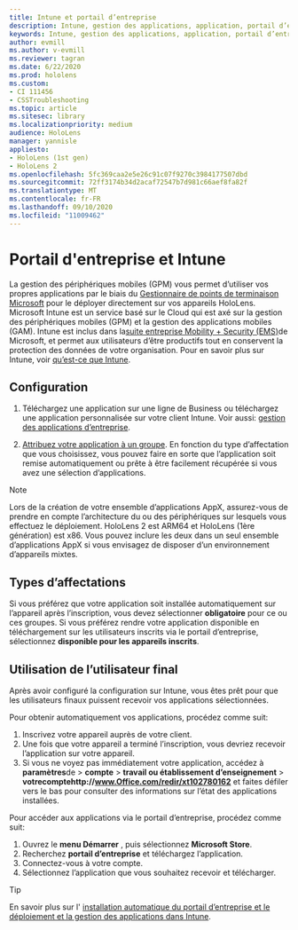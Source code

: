 ```yaml
---
title: Intune et portail d’entreprise
description: Intune, gestion des applications, application, portail d’entreprise, portail
keywords: Intune, gestion des applications, application, portail d’entreprise, portail, hololens
author: evmill
ms.author: v-evmill
ms.reviewer: tagran
ms.date: 6/22/2020
ms.prod: hololens
ms.custom:
- CI 111456
- CSSTroubleshooting
ms.topic: article
ms.sitesec: library
ms.localizationpriority: medium
audience: HoloLens
manager: yannisle
appliesto:
- HoloLens (1st gen)
- HoloLens 2
ms.openlocfilehash: 5fc369caa2e5e26c91c07f9270c3984177507dbd
ms.sourcegitcommit: 72ff3174b34d2acaf72547b7d981c66aef8fa82f
ms.translationtype: MT
ms.contentlocale: fr-FR
ms.lasthandoff: 09/10/2020
ms.locfileid: "11009462"
---
```

# Portail d'entreprise et Intune

La gestion des périphériques mobiles (GPM) vous permet d’utiliser vos propres applications par le biais du [Gestionnaire de points de terminaison Microsoft](https://docs.microsoft.com/intune/windows-holographic-for-business) pour le déployer directement sur vos appareils HoloLens. Microsoft Intune est un service basé sur le Cloud qui est axé sur la gestion des périphériques mobiles (GPM) et la gestion des applications mobiles (GAM). Intune est inclus dans la[suite entreprise Mobility + Security (EMS)](https://www.microsoft.com/microsoft-365/enterprise-mobility-security)de Microsoft, et permet aux utilisateurs d’être productifs tout en conservent la protection des données de votre organisation. Pour en savoir plus sur Intune, voir [qu’est-ce que Intune](https://docs.microsoft.com/mem/intune/fundamentals/what-is-intune).

## Configuration

1. Téléchargez une application sur une ligne de Business ou téléchargez une application personnalisée sur votre client Intune. Voir aussi: [gestion des applications d’entreprise](https://docs.microsoft.com/windows/client-management/mdm/enterprise-app-management).

2. [Attribuez votre application à un groupe](https://docs.microsoft.com/mem/intune/apps/apps-deploy). En fonction du type d’affectation que vous choisissez, vous pouvez faire en sorte que l’application soit remise automatiquement ou prête à être facilement récupérée si vous avez une sélection d’applications. 

> [!NOTE] 
> Lors de la création de votre ensemble d’applications AppX, assurez-vous de prendre en compte l’architecture du ou des périphériques sur lesquels vous effectuez le déploiement. HoloLens 2 est ARM64 et HoloLens (1ère génération) est x86. Vous pouvez inclure les deux dans un seul ensemble d’applications AppX si vous envisagez de disposer d’un environnement d’appareils mixtes.

## Types d’affectations

Si vous préférez que votre application soit installée automatiquement sur l’appareil après l’inscription, vous devez sélectionner **obligatoire** pour ce ou ces groupes.
Si vous préférez rendre votre application disponible en téléchargement sur les utilisateurs inscrits via le portail d’entreprise, sélectionnez **disponible pour les appareils inscrits**.


## Utilisation de l’utilisateur final

Après avoir configuré la configuration sur Intune, vous êtes prêt pour que les utilisateurs finaux puissent recevoir vos applications sélectionnées.

Pour obtenir automatiquement vos applications, procédez comme suit:
1. Inscrivez votre appareil auprès de votre client. 
2. Une fois que votre appareil a terminé l’inscription, vous devriez recevoir l’application sur votre appareil. 
3. Si vous ne voyez pas immédiatement votre application, accédez à **paramètres**de  >  **compte**  >  **travail ou établissement d’enseignement**  >  **votrecomptehttp://www.Office.com/redir/xt102780162** et faites défiler vers le bas pour consulter des informations sur l’état des applications installées.

Pour accéder aux applications via le portail d’entreprise, procédez comme suit:
1. Ouvrez le **menu Démarrer** , puis sélectionnez **Microsoft Store**. 
2. Recherchez **portail d’entreprise** et téléchargez l’application.
3. Connectez-vous à votre compte.
4. Sélectionnez l’application que vous souhaitez recevoir et télécharger.

> [!Tip]
> En savoir plus sur l' [installation automatique du portail d’entreprise et le](https://docs.microsoft.com/mem/intune/apps/company-portal-app) [déploiement et la gestion des applications dans Intune](https://docs.microsoft.com/mem/intune/fundamentals/windows-holographic-for-business#deploy-and-manage-apps).
